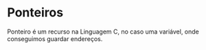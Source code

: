 # Ponteiros

Ponteiro é um recurso na Linguagem C, no caso uma variável, onde conseguimos guardar endereços.
